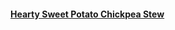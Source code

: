 #### [Hearty Sweet Potato Chickpea Stew](https://www.healthy-liv.com/sweet-potato-and-chickpea-stew/)
